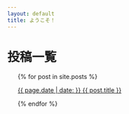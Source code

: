 ```yaml
---
layout: default
title: ようこそ！
---
```

# 投稿一覧

<ul>
  {% for post in site.posts %}
    <p>
      <a href="{{ post.url }}">{{ page.date | date: }} {{ post.title }}</a>
    </p>
  {% endfor %}
</ul>
